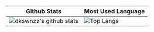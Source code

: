 
|Github Stats|Most Used Language|
|------|---|
|![dkswnzz's github stats](https://github-readme-stats.vercel.app/api?username=dkswnkk&show_icons=true)|![Top Langs](https://github-readme-stats.vercel.app/api/top-langs/?username=dkswnkk)|




 
